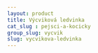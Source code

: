 ```yaml
---
layout: product
title: Výcviková ledvinka
cat_slug : pejsci-a-kocicky
group_slug: vycvik
slug: vycvikova-ledvinka
---
```




